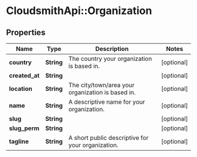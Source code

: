 # CloudsmithApi::Organization

## Properties
Name | Type | Description | Notes
------------ | ------------- | ------------- | -------------
**country** | **String** | The country your organization is based in. | [optional] 
**created_at** | **String** |  | [optional] 
**location** | **String** | The city/town/area your organization is based in. | [optional] 
**name** | **String** | A descriptive name for your organization. | [optional] 
**slug** | **String** |  | [optional] 
**slug_perm** | **String** |  | [optional] 
**tagline** | **String** | A short public descriptive for your organization. | [optional] 


